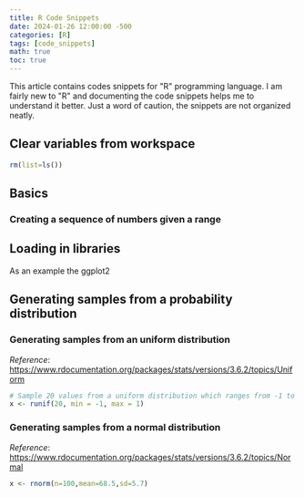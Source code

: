 ```yaml
---
title: R Code Snippets
date: 2024-01-26 12:00:00 -500
categories: [R]
tags: [code_snippets]
math: true
toc: true
---
```


This article contains codes snippets for "R" programming language. I am fairly new to "R" and documenting the code snippets helps me to understand it better. Just a word of caution, the snippets are not organized neatly.




## Clear variables from workspace

```R
rm(list=ls())
```

## Basics 

### Creating a sequence of numbers given a range 


## Loading in libraries 
As an example the ggplot2

## Generating samples from a probability distribution

### Generating samples from an uniform distribution
_Reference_: https://www.rdocumentation.org/packages/stats/versions/3.6.2/topics/Uniform


```R
# Sample 20 values from a uniform distribution which ranges from -1 to 1
x <- runif(20, min = -1, max = 1)
```

### Generating samples from a normal distribution 

_Reference_: https://www.rdocumentation.org/packages/stats/versions/3.6.2/topics/Normal

```R
x <- rnorm(n=100,mean=68.5,sd=5.7)
```